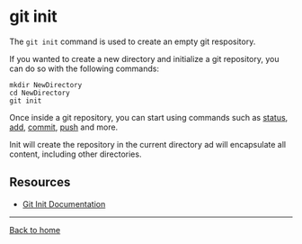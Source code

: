 # git init 

The `git init` command is used to create an empty git respository.

If you wanted to create a new directory and initialize a git repository, you can do so with the following commands:
```
mkdir NewDirectory
cd NewDirectory
git init
```

Once inside a git repository, you can start using commands such as 
[status](./Status.md),
[add](./Add.md),
[commit](./Commit.md),
[push](./Push.md)
and more.

Init will create the repository in the current directory ad will encapsulate all content, including other directories.

## Resources 

- [Git Init Documentation](https://git-scm.com/docs/git-init)

---

[Back to home](../README.md)